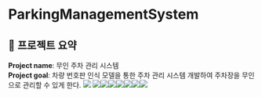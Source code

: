 ParkingManagementSystem
=======================
🚗 프로젝트 요약
-------------
**Project name**: 무인 주차 관리 시스템   
**Project goal**: 차량 번호판 인식 모델을 통한 주차 관리 시스템 개발하여 주차장을 무인으로 관리할 수 있게 한다.
<img src="https://img.shields.io/badge/Tag: -000000?style=plastic&logo=Tag&logoColor=white"> <img src="https://img.shields.io/badge/Python-3776AB?style=plastic&logo=Python&logoColor=white"><img src="https://img.shields.io/badge/Visual Studio Code-007ACC?style=plastic&logo=visualstudiocode&logoColor=white"><img src="https://img.shields.io/badge/Csharp-512BD4?style=plastic&logo=csharp&logoColor=white"><img src="https://img.shields.io/badge/STM32-03234B?style=plastic&logo=stmicroelectronics&logoColor=white"><img src="https://img.shields.io/badge/Pytorch-EE4C2C?style=plastic&logo=pytorch&logoColor=white"><img src="https://img.shields.io/badge/OpenCV-5C3EE8?style=plastic&logo=opencv&logoColor=white"><img src="https://img.shields.io/badge/MySQL-4479A1?style=plastic&logo=mysql&logoColor=white">

